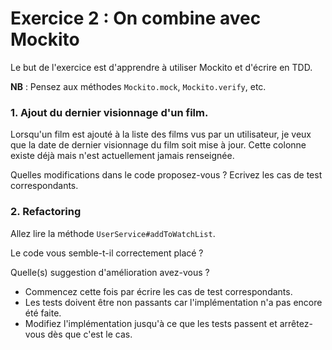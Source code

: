 # Exercice 2 : On combine avec Mockito

Le but de l'exercice est d'apprendre à utiliser Mockito et d'écrire en TDD.

**NB** : Pensez aux méthodes `Mockito.mock`, `Mockito.verify`, etc.

### 1. Ajout du dernier visionnage d'un film.

Lorsqu'un film est ajouté à la liste des films vus par un utilisateur,
je veux que la date de dernier visionnage du film soit mise à jour.
Cette colonne existe déjà mais n'est actuellement jamais renseignée.

Quelles modifications dans le code proposez-vous ?
Ecrivez les cas de test correspondants.


### 2. Refactoring

Allez lire la méthode `UserService#addToWatchList`.

Le code vous semble-t-il correctement placé ?

Quelle(s) suggestion d'amélioration avez-vous ?

- Commencez cette fois par écrire les cas de test correspondants.
- Les tests doivent être non passants car l'implémentation n'a pas encore été faite.
- Modifiez l'implémentation jusqu'à ce que les tests passent et arrêtez-vous dès que c'est le cas.

